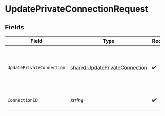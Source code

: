 # UpdatePrivateConnectionRequest


## Fields

| Field                                                                                   | Type                                                                                    | Required                                                                                | Description                                                                             |
| --------------------------------------------------------------------------------------- | --------------------------------------------------------------------------------------- | --------------------------------------------------------------------------------------- | --------------------------------------------------------------------------------------- |
| `UpdatePrivateConnection`                                                               | [shared.UpdatePrivateConnection](../../../pkg/models/shared/updateprivateconnection.md) | :heavy_check_mark:                                                                      | Here's a sample of JSON data sent in the request body to the API.                       |
| `ConnectionID`                                                                          | *string*                                                                                | :heavy_check_mark:                                                                      | ID of the private connection                                                            |